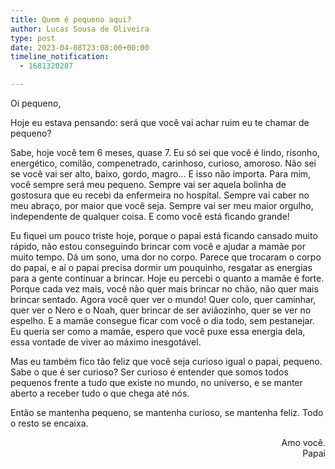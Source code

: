 ```yaml
---
title: Quem é pequeno aqui?
author: Lucas Sousa de Oliveira
type: post
date: 2023-04-08T23:08:00+00:00
timeline_notification:
  - 1681320287

---
```

Oi pequeno,

Hoje eu estava pensando: será que você vai achar ruim eu te chamar de pequeno?

Sabe, hoje você tem 6 meses, quase 7. Eu só sei que você é lindo, risonho, energético, comilão, compenetrado, carinhoso, curioso, amoroso. Não sei se você vai ser alto, baixo, gordo, magro... E isso não importa. Para mim, você sempre será meu pequeno. Sempre vai ser aquela bolinha de gostosura que eu recebi da enfermeira no hospital. Sempre vai caber no meu abraço, por maior que você seja. Sempre vai ser meu maior orgulho, independente de qualquer coisa. E como você está ficando grande!

Eu fiquei um pouco triste hoje, porque o papai está ficando cansado muito rápido, não estou conseguindo brincar com você e ajudar a mamãe por muito tempo. Dá um sono, uma dor no corpo. Parece que trocaram o corpo do papai, e aí o papai precisa dormir um pouquinho, resgatar as energias para a gente continuar a brincar. Hoje eu percebi o quanto a mamãe é forte. Porque cada vez mais, você não quer mais brincar no chão, não quer mais brincar sentado. Agora você quer ver o mundo! Quer colo, quer caminhar, quer ver o Nero e o Noah, quer brincar de ser aviãozinho, quer se ver no espelho. E a mamãe consegue ficar com você o dia todo, sem pestanejar. Eu queria ser como a mamãe, espero que você puxe essa energia dela, essa vontade de viver ao máximo inesgotável.

Mas eu também fico tão feliz que você seja curioso igual o papai, pequeno. Sabe o que é ser curioso? Ser curioso é entender que somos todos pequenos frente a tudo que existe no mundo, no universo, e se manter aberto a receber tudo o que chega até nós.

Então se mantenha pequeno, se mantenha curioso, se mantenha feliz. Todo o resto se encaixa.

<p style="text-align: right">
  Amo você.<br />Papai
</p>